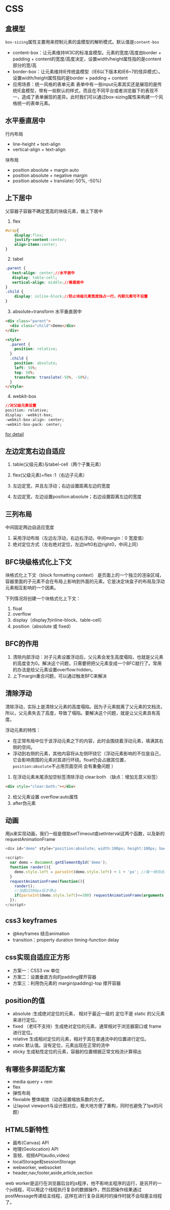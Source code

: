 # CSS

## 盒模型
`box-sizing`属性主要用来控制元素的盒模型的解析模式。默认值是`content-box`
- content-box：让元素维持W3C的标准盒模型。元素的宽度/高度由border + padding + content的宽度/高度决定，设置width/height属性指的是content部分的宽/高
- border-box：让元素维持IE传统盒模型（IE6以下版本和IE6~7的怪异模式）。设置width/height属性指的是border + padding + content
- 应用场景：统一风格的表单元素
表单中有一些input元素其实还是展现的是传统IE盒模型，带有一些默认的样式，而且在不同平台或者浏览器下的表现不一，造成了表单展现的差异。此时我们可以通过box-sizing属性来构建一个风格统一的表单元素。

## 水平垂直居中
行内布局
- line-height + text-align
- vertical-align + text-align

块布局
- position absolute + margin auto
- position absolute + negative margin
- position absolute + translate(-50%, -50%)

## 上下居中
父容器子容器不确定宽高的块级元素，做上下居中
1. flex
```css
#wrap{
	display:flex;
	justify-content:center;
	align-items:center;
}
```

2. tabel
```css
.parent {
   text-align: center;//水平居中
   display: table-cell;
   vertical-align: middle;//垂直居中
}
.child {
    display: inline-block;//防止块级元素宽度独占一行，内联元素可不设置
}
```

3. absolute+transform 水平垂直居中
```html
<div class="parent">
  <div class="child">Demo</div>
</div>

<style>
  .parent {
    position: relative;
  }
  .child {
    position: absolute;
    left: 50%;
    top: 50%;
    transform: translate(-50%, -50%);
  }
</style>
```
4. webkit-box
```css
//对父级元素设置
position: relative;
display: -webkit-box;
-webkit-box-align: center;
-webkit-box-pack: center;
```

[for detail](https://github.com/hawx1993/tech-blog/issues/12)

## 左边定宽右边自适应

1. table(父级元素)与tabel-cell（两个子集元素）

2. flex(父级元素)+flex :1（右边子元素）

3. 左边定宽，并且左浮动；右边设置距离左边的宽度

4. 左边定宽，左边设置position:absolute；右边设置距离左边的宽度

## 三列布局

中间固定两边自适应宽度
1. 采用浮动布局（左边左浮动，右边右浮动，中间margin：0  宽度值）
2. 绝对定位方式（左右绝对定位，左边left0右边right0，中间上同）

## BFC块级格式化上下文

块格式化上下文（block formatting context） 是页面上的一个独立的渲染区域，容器里面的子元素不会在布局上影响到外面的元素。它是决定块盒子的布局及浮动元素相互影响的一个因素。

下列情况将创建一个块格式化上下文：

1. float
2. overflow
3. display（display为inline-block、table-cell）
4. position（absolute 或 fixed）

## BFC的作用

1. 清除内部浮动：对子元素设置浮动后，父元素会发生高度塌陷，也就是父元素的高度变为0。解决这个问题，只需要把把父元素变成一个BFC就行了。常用的办法是给父元素设置overflow:hidden。
2. 上下margin重合问题，可以通过触发BFC来解决

## 清除浮动
清除浮动，实际上是清除父元素的高度塌陷。因为子元素脱离了父元素的文档流，所以，父元素失去了高度，导致了塌陷。要解决这个问题，就是让父元素具有高度。

浮动元素的特性：
- 在正常布局中位于该浮动元素之下的内容，此时会围绕着浮动元素，填满其右侧的空间。
- 浮动到右侧的元素，其他内容将从左侧环绕它（浮动元素影响的不仅是自己，它会影响周围的元素对其进行环绕。float仍会占据其位置，`position:absolute`不占用页面空间 会有重叠问题  ）

1. 在浮动元素末尾添加空标签清除浮动 clear:both （缺点：增加无意义标签）
```html
<div style="clear:both;"></div>
```
2. 给父元素设置 overflow:auto属性
3. after伪元素

## 动画

用js来实现动画，我们一般是借助setTimeout或setInterval这两个函数，以及新的requestAnimationFrame

```javascript
<div id="demo" style="position:absolute; width:100px; height:100px; background:#ccc; left:0; top:0;"></div>

<script>
  var demo = document.getElementById('demo');
  function rander(){
    demo.style.left = parseInt(demo.style.left) + 1 + 'px'; //每一帧向右移动1px
  }
  requestAnimationFrame(function(){
    rander();
    //当超过300px后才停止
    if(parseInt(demo.style.left)<=300) requestAnimationFrame(arguments.callee);
  });
</script>
```
## css3 keyframes
- @keyframes 结合animation
- transition：property  duration timing-function delay

## css实现自适应正方形

- 方案一：CSS3 vw 单位
- 方案二：设置垂直方向的padding撑开容器
- 方案三：利用伪元素的 margin(padding)-top 撑开容器

## position的值

- absolute :生成绝对定位的元素， 相对于最近一级的 定位不是 static 的父元素来进行定位。
- fixed （老IE不支持）生成绝对定位的元素，通常相对于浏览器窗口或 frame 进行定位。
- relative 生成相对定位的元素，相对于其在普通流中的位置进行定位。
- static 默认值。没有定位，元素出现在正常的流中
- sticky 生成粘性定位的元素，容器的位置根据正常文档流计算得出

## 有哪些多屏适配方案

- media query + rem
- flex
- 弹性布局
- flexiable 整体缩放（动态设置缩放系数的方式，
- 让layout viewport与设计图对应，极大地方便了重构，同时也避免了1px的问题）

## HTML5新特性

- 画布(Canvas) API
- 地理(Geolocation) API
- 音频、视频API(audio,video)
- localStorage和sessionStorage
- webworker, websocket
- header,nav,footer,aside,article,section

web worker是运行在浏览器后台的js程序，他不影响主程序的运行，是另开的一个js线程，可以用这个线程执行复杂的数据操作，然后把操作结果通过postMessage传递给主线程，这样在进行复杂且耗时的操作时就不会阻塞主线程了。



